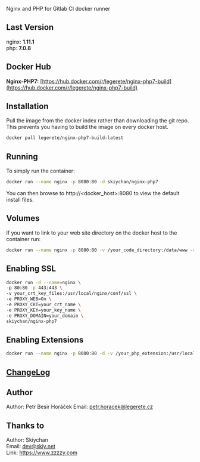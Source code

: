 Nginx and PHP for Gitlab CI docker runner

## Last Version
nginx: **1.11.1**   
php:   **7.0.8**

## Docker Hub   
**Nginx-PHP7:** [https://hub.docker.com/r/legerete/nginx-php7-build](https://hub.docker.com/r/legerete/nginx-php7-build)   
   
## Installation
Pull the image from the docker index rather than downloading the git repo. This prevents you having to build the image on every docker host.
```sh
docker pull legerete/nginx-php7-build:latest
```

## Running
To simply run the container:
```sh
docker run --name nginx -p 8080:80 -d skiychan/nginx-php7
```
You can then browse to http://\<docker_host\>:8080 to view the default install files.

## Volumes
If you want to link to your web site directory on the docker host to the container run:
```sh
docker run --name nginx -p 8080:80 -v /your_code_directory:/data/www -d legerete/nginx-php7-build
```

## Enabling SSL
```sh
docker run -d --name=nginx \
-p 80:80 -p 443:443 \
-v your_crt_key_files:/usr/local/nginx/conf/ssl \
-e PROXY_WEB=On \
-e PROXY_CRT=your_crt_name \
-e PROXY_KEY=your_key_name \
-e PROXY_DOMAIN=your_domain \
skiychan/nginx-php7
```

## Enabling Extensions
```sh
docker run --name nginx -p 8080:80 -d -v /your_php_extension:/usr/local/php/etc/php.d legerete/nginx-php7-build
```

## [ChangeLog](changelogs.md)
  

## Author
Author: Petr Besir Horáček
Email: petr.horacek@legerete.cz

## Thanks to
Author: Skiychan    
Email:  dev@skiy.net       
Link:   https://www.zzzzy.com
